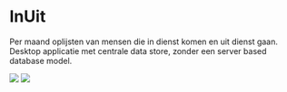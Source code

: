 # InUit #
Per maand oplijsten van mensen die in dienst komen en uit dienst gaan. Desktop applicatie met centrale data store, zonder een server based database model.

<a href="https://ci.appveyor.com/project/aredfox/InUit" target="_blank"><img src="https://ci.appveyor.com/api/projects/status/qjhg69y6p0yatcm5"></a>
<a href="https://ci.appveyor.com/project/aredfox/fools-paradice/build/tests" target="_blank"><img src="http://teststatusbadge.azurewebsites.net/api/status/aredfox/InUit"/></a>
